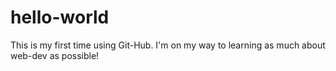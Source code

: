 # hello-world
This is my first time using Git-Hub. I'm on my way to learning as much about web-dev as possible!
